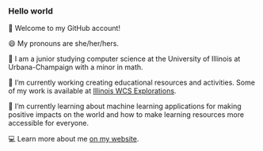 ### Hello world 

👋 Welcome to my GitHub account!

😄 My pronouns are she/her/hers.

🏫 I am a junior studying computer science at the University of Illinois at Urbana-Champaign with a minor in math. 

🔭 I’m currently working creating educational resources and activities. Some of my work is available at [Illinois WCS Explorations](http://wcs.illinois.edu/explorations/index.html).

🌱 I’m currently learning about machine learning applications for making positive impacts on the world and how to make learning resources more accessible for everyone.

💻 Learn more about me [on my website](https://melissachen2000.github.io). 
